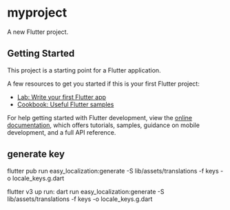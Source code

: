 # myproject

A new Flutter project.

## Getting Started

This project is a starting point for a Flutter application.

A few resources to get you started if this is your first Flutter project:

- [Lab: Write your first Flutter app](https://docs.flutter.dev/get-started/codelab)
- [Cookbook: Useful Flutter samples](https://docs.flutter.dev/cookbook)

For help getting started with Flutter development, view the
[online documentation](https://docs.flutter.dev/), which offers tutorials,
samples, guidance on mobile development, and a full API reference.
## generate key
  flutter pub run easy_localization:generate -S lib/assets/translations -f keys -o locale_keys.g.dart

  flutter v3 up run: 
  dart run easy_localization:generate -S lib/assets/translations -f keys -o locale_keys.g.dart